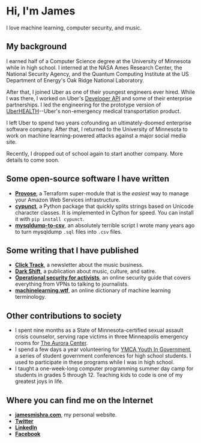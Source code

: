 # Hi, I'm James

I love machine learning, computer security, and music.

## My background


I earned half of a Computer Science degree at the University of Minnesota while in high school. I interned at the NASA Ames Research Center, the National Security Agency, and the Quantum Computing Institute at the US Department of Energy's Oak Ridge National Laboratory.

After that, I joined Uber as one of their youngest engineers ever hired. While I was there, I worked on Uber's [Developer API](https://developer.uber.com/) and some of their enterprise partnerships. I led the engineering for the prototype version of [UberHEALTH](https://www.uberhealth.com/)--Uber's non-emergency medical transportation product.

I left Uber to spend two years cofounding an ultimately-doomed enterprise software company. After that, I returned to the University of Minnesota to work on machine learning-powered attacks against a major social media site.

Recently, I dropped out of school again to start another company. More details to come soon.

## Some open-source software I have written
 - **[Provose](https://provose.com)**, a Terraform super-module that is the *easiest* way to manage your Amazon Web Services infrastructure.
 - **[cypunct](https://github.com/jamesmishra/cypunct)**, a Python package that quickly splits strings based on Unicode character classes. It is implemented in Cython for speed. You can install it with `pip install cypunct`.
 - **[mysqldump-to-csv](https://github.com/jamesmishra/mysqldump-to-csv)**, an absolutely terrible script I wrote many years ago to turn mysqldump `.sql` files into `.csv` files.

## Some writing that I have published
 - **[Click Track](https://clicktrack.substack.com)**, a newsletter about the music business.
 - **[Dark Shift](https://darkshift.news)**, a publication about music, culture, and satire.
 - **[Operational security for activists](https://security.nym.vc)**, an online security guide that covers everything from VPNs to talking to journalists.
 - **[machinelearning.wtf](https://machinelearning.wtf)**, an online dictionary of machine learning terminology.

## Other contributions to society
 - I spent nine months as a State of Minnesota-certified sexual assault crisis counselor, serving rape victims in three Minneapolis emergency rooms for [The Aurora Center](http://aurora.umn.edu/).
 - I spend a few days a year volunteering for [YMCA Youth In Government](https://www.ymca.net/youthandgovernment), a series of student government conferences for high school students. I used to participate in these programs while I was in high school.
 - I taught a one-week-long computer programming summer day camp for students in grades 5 through 12. Teaching kids to code is one of my greatest joys in life.

## Where you can find me on the Internet
 - **[jamesmishra.com](https://jamesmishra.com)**, my personal website.
 - **[Twitter](https://twitter.com/rishmishra)**
 - **[LinkedIn](https://linkedin.com/in/jamesmishra)**
 - **[Facebook](https://facebook.com/james.r.mishra)**
